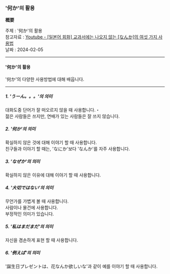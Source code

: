 ### '何か'의 활용

**概要**

주제 : '何か'의 활용<br>
참고자료 : [Youtube - [일본어 회화] 교과서에는 나오지 않는 [なんか]의 여섯 가지 사용법](https://youtu.be/ofjh93UL2Kk?si=f6HivCBnkyrOJ8rZ)<br>
날짜 : 2024-02-05<br>

---

#### '何か'의 활용

'何か'의 다양한 사용방법에 대해 배웁니다.<br>

---

##### 1. 'うーん。。。'의 의미

대화도중 단어가 잘 떠오르지 않을 때 사용합니다.・<br>
젊은 사람들은 쓰지만, 연배가 있는 사람들은 잘 쓰지 않습니다.<br>

##### 2. '何か'의 의미

확실하지 않은 것에 대해 이야기 할 때 사용합니다.<br>
친구들과 이야기 할 때는, 'なにか'보다 'なんか'를 자주 사용합니다.<br>

##### 3. 'なぜか'의 의미

확실하지 않은 이유에 대해 이야기 할 때 사용합니다.<br>

##### 4. '大切ではない'의 의미

무언가를 가볍게 볼 때 사용합니다.<br>
사람이나 물건에 사용합니다.<br>
부정적인 의미가 있습니다.<br>

##### 5. '私はまだまだ'의 의미

자신을 겸손하게 표현 할 때 사용합니다.<br>

##### 6. '例えば'의 의미

'誕生日プレゼントは、花なんか欲しいな'과 같이 예를 이야기 할 때 사용합니다.<br>
